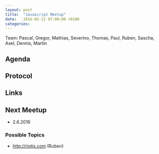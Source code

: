 ```yaml
---
layout: post
title:  "Javascript Meetup"
date:   2016-05-12 07:00:00 +0200
categories:
---
```


Team: Pascal, Gregor, Mathias, Severino, Thomas, Paul, Ruben, Sascha, Axel, Dennis, Martin

## Agenda

## Protocol

## Links

## Next Meetup

- 2.6.2016

### Possible Topics
- http://riotjs.com (Ruben) 
